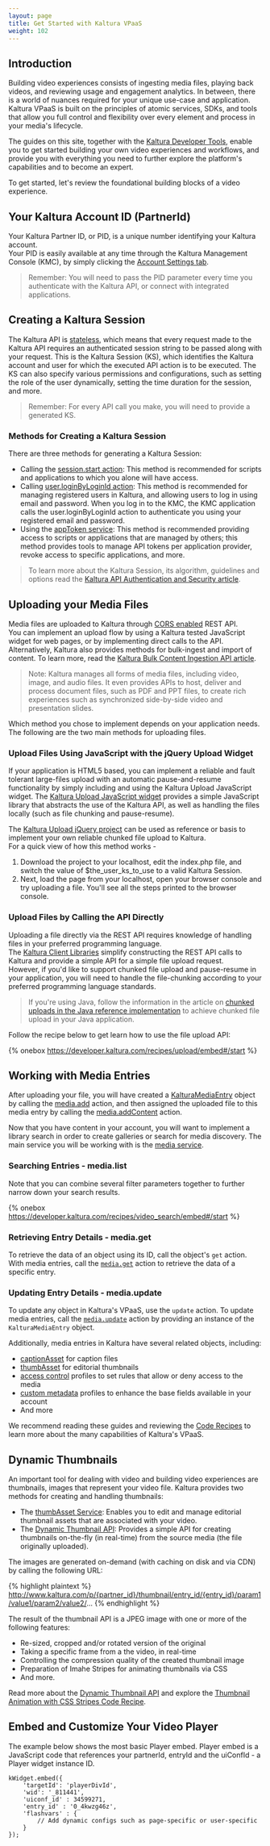 ```yaml
---
layout: page
title: Get Started with Kaltura VPaaS
weight: 102
---
```


## Introduction  
Building video experiences consists of ingesting media files, playing back videos, and reviewing usage and engagement analytics. In between, there is a world of nuances required for your unique use-case and application. Kaltura VPaaS is built on the principles of atomic services, SDKs, and tools that allow you full control and flexibility over every element and process in your media's lifecycle.


The guides on this site, together with the [Kaltura Developer Tools](https://developer.kaltura.com), enable you to get started building your own video experiences and workflows, and provide you with everything you need to further explore the platform's capabilities and to become an expert.  

To get started, let's review the foundational building blocks of a video experience. 

## Your Kaltura Account ID (PartnerId)  

Your Kaltura Partner ID, or PID, is a unique number identifying your Kaltura account.  
Your PID is easily available at any time through the Kaltura Management Console (KMC), by simply clicking the [Account Settings tab](https://www.kaltura.com/index.php/kmc/kmc#account|overview).  
> Remember: You will need to pass the PID parameter every time you authenticate with the Kaltura API, or connect with integrated applications.

## Creating a Kaltura Session  

The Kaltura API is [stateless](https://en.wikipedia.org/wiki/Stateless_protocol), which means that every request made to the Kaltura API requires an authenticated session string to be passed along with your request. This is the Kaltura Session (KS), which identifies the Kaltura account and user for which the executed API action is to be executed. The KS can also specify various permissions and configurations, such as setting the role of the user dynamically, setting the time duration for the session, and more. 
> Remember: For every API call you make, you will need to provide a generated KS. 

### Methods for Creating a Kaltura Session  
There are three methods for generating a Kaltura Session:

* Calling the [session.start action](https://developer.kaltura.com/api-docs/#/session.start): This method is recommended for scripts and applications to which you alone will have access.
* Calling [user.loginByLoginId action](https://developer.kaltura.com/api-docs/#/user.loginByLoginId): This method is recommended for managing registered users in Kaltura, and allowing users to log in using email and password. When you log in to the KMC, the KMC application calls the user.loginByLoginId action to authenticate you using your registered email and password.
* Using the [appToken service](https://developer.kaltura.com/api-docs/#/appToken): This method is recommended providing access to scripts or applications that are managed by others; this method provides tools to manage API tokens per application provider, revoke access to specific applications, and more.

> To learn more about the Kaltura Session, its algorithm, guidelines and options read the [Kaltura API Authentication and Security article](https://knowledge.kaltura.com/node/229).

## Uploading your Media Files  

Media files are uploaded to Kaltura through [CORS enabled](https://www.w3.org/wiki/CORS_Enabled) REST API.  
You can implement an upload flow by using a Kaltura tested JavaScript widget for web pages, or by implementing direct calls to the API.  
Alternatively, Kaltura also provides methods for bulk-ingest and import of content. To learn more, read the [Kaltura Bulk Content Ingestion API article](https://vpaas.kaltura.com/documentation/02_Media-Ingest-and-Preperation/Bulk-Content-Ingestion.html).

>  Note: Kaltura manages all forms of media files, including video, image, and audio files. It even provides APIs to host, deliver and process document files, such as PDF and PPT files, to create rich experiences such as synchronized side-by-side video and presentation slides.

Which method you chose to implement depends on your application needs. The following are the two main methods for uploading files.

### Upload Files Using JavaScript with the jQuery Upload Widget  

If your application is HTML5 based, you can implement a reliable and fault tolerant large-files upload with an automatic pause-and-resume functionality by simply including and using the Kaltura Upload JavaScript widget.
The [Kaltura Upload JavaScript widget](https://github.com/kaltura/chunked-file-upload-jquery) provides a simple JavaScript library that abstracts the use of the Kaltura API, as well as handling the files locally (such as file chunking and pause-resume).

The [Kaltura Upload jQuery project](https://github.com/kaltura/chunked-file-upload-jquery) can be used as reference or basis to implement your own reliable chunked file upload to Kaltura.  
For a quick view of how this method works -  

1. Download the project to your localhost, edit the index.php file, and switch the value of $the_user_ks_to_use to a valid Kaltura Session. 
2. Next, load the page from your localhost, open your browser console and try uploading a file. You'll see all the steps printed to the browser console.

### Upload Files by Calling the API Directly  

Uploading a file directly via the REST API requires knowledge of handling files in your preferred programming language.  
The [Kaltura Client Libraries](https://developer.kaltura.com/api-docs/#/Client%20Libraries) simplify constructing the REST API calls to Kaltura and provide a simple API for a simple file upload request.  
However, if you'd like to support chunked file upload and pause-resume in your application, you will need to handle the file-chunking according to your preferred programming language standards.

> If you're using Java, follow the information in the article on [chunked uploads in the Java reference implementation](https://github.com/kaltura/Sample-Kaltura-Chunked-Upload-Java) to achieve chunked file upload in your Java application.

Follow the recipe below to get learn how to use the file upload API:

{% onebox https://developer.kaltura.com/recipes/upload/embed#/start %}

## Working with Media Entries  

After uploading your file, you will have created a [KalturaMediaEntry](https://developer.kaltura.com/api-docs/#/KalturaMediaEntry) object by calling the [media.add](https://developer.kaltura.com/api-docs/#/media.add) action, and then assigned the uploaded file to this media entry by calling the [media.addContent](https://developer.kaltura.com/api-docs/#/media.addContent) action.

Now that you have content in your account, you will want to implement a library search in order to create galleries or search for media discovery. The main service you will be working with is the [media service](https://developer.kaltura.com/api-docs/#/media).

### Searching Entries - media.list  
Note that you can combine several filter parameters together to further narrow down your search results. 

{% onebox https://developer.kaltura.com/recipes/video_search/embed#/start %}

### Retrieving Entry Details - media.get  
To retrieve the data of an object using its ID, call the object's `get` action. With media entries, call the [`media.get`](https://developer.kaltura.com/api-docs/#/media.get) action to retrieve the data of a specific entry.

### Updating Entry Details - media.update  
To update any object in Kaltura's VPaaS, use the `update` action. 
To update media entries, call the [`media.update`](https://developer.kaltura.com/api-docs/#/media.update) action by providing an instance of the `KalturaMediaEntry` object.   

Additionally, media entries in Kaltura have several related objects, including: 
* [captionAsset](https://developer.kaltura.com/api-docs/#/captionAsset) for caption files
* [thumbAsset](https://developer.kaltura.com/api-docs/#/thumbAsset) for editorial thumbnails
* [access control](https://developer.kaltura.com/api-docs/#/accessControl) profiles to set rules that allow or deny access to the media
* [custom metadata](https://developer.kaltura.com/recipes/metadata) profiles to enhance the base fields available in your account
* And more

We recommend reading these guides and reviewing the [Code Recipes](https://developer.kaltura.com/recipes/) to learn more about the many capabilities of Kaltura's VPaaS.

## Dynamic Thumbnails  

An important tool for dealing with video and building video experiences are thumbnails, images that represent your video file. Kaltura provides two methods for creating and handling thumbnails: 

* The [thumbAsset Service](https://developer.kaltura.com/api-docs/#/thumbAsset): Enables you to edit and manage editorial thumbnail assets that are associated with your video.
* The [Dynamic Thumbnail API](https://knowledge.kaltura.com/kaltura-thumbnail-api): Provides a simple API for creating thumbnails on-the-fly (in real-time) from the source media (the file originally uploaded).

The images are generated on-demand (with caching on disk and via CDN) by calling the following URL:  

{% highlight plaintext %}
http://www.kaltura.com/p/{partner_id}/thumbnail/entry_id/{entry_id}/param1/value1/param2/value2/...
{% endhighlight %}

The result of the thumbnail API is a JPEG image with one or more of the following features:  

* Re-sized, cropped and/or rotated version of the original
* Taking a specific frame from a the video, in real-time
* Controlling the compression quality of the created thumbnail image
* Preparation of Imahe Stripes for animating thumbnails via CSS
* And more.

Read more about the [Dynamic Thumbnail API](knowledge.kaltura.com/kaltura-thumbnail-api) and explore the [Thumbnail Animation with CSS Stripes Code Recipe](https://developer.kaltura.com/recipes/dynamic_thumbnails).


## Embed and Customize Your Video Player  

The example below shows the most basic Player embed. Player embed is a JavaScript code that references your partnerId, entryId and the uiConfId - a Player widget instance ID. 

<div class="w-row">
<div class="w-col w-col-6">
  <div class="highlighter-rouge" style="padding-right: 10px;"><pre class="highlight" style="margin: 0;background: none;"><code><span class="c1">kWidget</span><span class="c1">.</span><span class="c1">embed</span><span class="c1">({</span>
    <span class="s1">'targetId'</span><span class="c1">:</span> <span class="s1">'playerDivId'</span><span class="c1">,</span>
    <span class="s1">'wid'</span><span class="c1">:</span> <span class="s1">'_811441'</span><span class="c1">,</span>
    <span class="s1">'uiconf_id'</span> <span class="c1">:</span> <span class="s1">34599271</span><span class="c1">,</span>
    <span class="s1">'entry_id'</span> <span class="c1">:</span> <span class="s1">'0_4kwzg46z'</span><span class="c1">,</span>
    <span class="s1">'flashvars'</span> <span class="c1">:</span> <span class="c1">{</span>
        <span class="nx">// Add dynamic configs such as page-specific or user-specific</span>
    <span class="c1">}</span>
<span class="c1">});</span>
</code></pre>
  </div>
</div>
<div class="w-col w-col-6">
  <div class="w-embed w-iframe w-script media-embed-div">
      <!-- Outer div defines maximum space the player can take -->
      <div style="width: 100%;display: inline-block;position: relative;">
        <!--  inner pusher div defines aspect ratio: in this case 16:9 ~ 56.25% -->
        <div id="dummy" style="margin-top: 56.25%;"></div>
        <!--  the player embed target, set to take up available absolute space   -->
        <script src="https://cdnapisec.kaltura.com/p/811441/sp/81144100/embedIframeJs/uiconf_id/35015842/partner_id/811441" style="margin: 0px 0px 0px 0px;"></script>
        <div id="kaltura_player_1461185766" style="position:absolute;top:0;left:0;left: 0;right: 0;bottom:0;border:none;"></div>
      </div>
      <script>
        kWidget.embed({
          "targetId": "kaltura_player_1461185766",
          "wid": "_811441",
          "uiconf_id": 35015842,
          "flashvars": {
            "streamerType": "auto"
          },
          "entry_id": "0_4kwzg46z"
        });
      </script>
  </div>
</div>
</div>

The Kaltura Player is the building block that enables you to deliver video experiences to your users. The Player abstracts the complexities of delivery of video across devices, browsers and native applications, and provides a cross-platform UI framework, easy branding and customization features and even in-video quizzes, advertising integrations.   

The Player's robust plugins-framework also enables you to create your own unique experiences, while the uiConf service simplifies the management of many such Player instances and configurations.

The uiConfId is used to reference the Player instance you wish to render when embedding a video in your pages or application views.

### Creating and Managing Player Widgets - uiConf Service  

{% onebox https://developer.kaltura.com/recipes/player_uiconf/embed#/start %} 

### Getting Started with the Player Features  

* [Responsive Player embed](http://player.kaltura.com/docs/responsive).
* [JavaScript function for the Player embed method](http://player.kaltura.com/docs/kwidget).
* [JavaScript function thumbnail embed (clicking turns thumbnail to Player)](http://player.kaltura.com/docs/thumb).
* [JavaScript tag player embed](http://player.kaltura.com/docs/autoEmbed).
* [Enabling a robust web to native bridge](http://player.kaltura.com/docs/NativeCallout).

## Analyze Engagement Analytics  

Make decisions based on complete data - the Kaltura VPaaS usage and engagement analytics reports provide you with the insight you need to manage your content, reach your audience, and optimize your video workflow. View a quick snapshot of high-level figures, or drill down to user-specific or video-specific information. Use the analytics reports to gain business insights, and understand user trends. Already using an analytics or audience measurement tool? Leverage the Kaltura pre-integrated plugins for all major analytics providers and consolidate your data securely and reliably.

Integrated Analytics Partners - [See Configuring Analytics Plugins](https://knowledge.kaltura.com/universal-studio-information-guide#configuring_analytics): [Youbora](https://knowledge.kaltura.com/node/1675), [comScore](http://player.kaltura.com/docs/ComscoreAnalytics), [Nielsen](http://player.kaltura.com/docs/NielsenVideoCensus), [Chartbeat](http://support.chartbeat.com/docs/video.html#kaltura), [Google Analytics](https://knowledge.kaltura.com/node/1148#googleanalytics), and [Adobe Heartbeat](http://player.kaltura.com/modules/Heartbeat/tests/HeartBeatDemo.html).

Follow the Code Recipe below to get started with the Kaltura Analytics [report service](https://developer.kaltura.com/api-docs/#/report).

{% onebox https://developer.kaltura.com/recipes/analytics/embed %}

